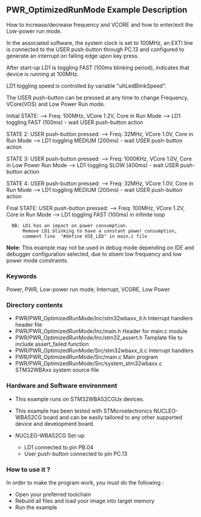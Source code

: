 ## <b>PWR_OptimizedRunMode Example Description</b>

How to increase/decrease frequency and VCORE and how to enter/exit the
Low-power run mode.

In the associated software, the system clock is set to 100MHz, an EXTI line
is connected to the USER push-button through PC.13 and configured to generate an
interrupt on falling edge upon key press.

After start-up LD1 is toggling FAST (100ms blinking period), indicates that device
is running at 100MHz.

LD1 toggling speed is controlled by variable "uhLedBlinkSpeed".

The USER push-button can be pressed at any time to change Frequency, VCore(VOS)
and Low Power Run mode.

Initial STATE:
--> Freq: 100MHz, VCore 1.2V, Core in Run Mode
--> LD1 toggling FAST (100ms)   - wait USER push-button action

STATE 2:
USER push-button pressed:
--> Freq: 32MHz, VCore 1.0V, Core in Run Mode
--> LD1 toggling MEDIUM (200ms) - wait USER push-button action

STATE 3:
USER push-button pressed:
--> Freq:  1000KHz, VCore 1.0V, Core in Low Power Run Mode
--> LD1 toggling SLOW (400ms)   - wait USER push-button action

STATE 4:
USER push-button pressed:
--> Freq: 32MHz, VCore 1.0V, Core in Run Mode
--> LD1 toggling MEDIUM (200ms) - wait USER push-button action

Final STATE:
USER push-button pressed:
--> Freq: 100MHz, VCore 1.2V, Core in Run Mode
--> LD1 toggling FAST (100ms) in infinite loop


      NB: LD1 has an impact on power consumption.
          Remove LD1 blinking to have a constant power consumption,
          comment line  "#define USE_LED" in main.c file

**Note:** This example may not be used in debug mode depending on IDE and debugger
          configuration selected, due to stsem low frequency and low power mode
          constraints.

### <b>Keywords</b>

Power, PWR, Low-power run mode, Interrupt, VCORE, Low Power

### <b>Directory contents</b>

  - PWR/PWR_OptimizedRunMode/Inc/stm32wbaxx_it.h         Interrupt handlers header file
  - PWR/PWR_OptimizedRunMode/Inc/main.h                  Header for main.c module
  - PWR/PWR_OptimizedRunMode/Inc/stm32_assert.h          Template file to include assert_failed function
  - PWR/PWR_OptimizedRunMode/Src/stm32wbaxx_it.c         Interrupt handlers
  - PWR/PWR_OptimizedRunMode/Src/main.c                  Main program
  - PWR/PWR_OptimizedRunMode/Src/system_stm32wbaxx.c     STM32WBAxx system source file


### <b>Hardware and Software environment</b>
  - This example runs on STM32WBA52CGUx devices.

  - This example has been tested with STMicroelectronics NUCLEO-WBA52CG
    board and can be easily tailored to any other supported device
    and development board.

  - NUCLEO-WBA52CG Set-up
    - LD1 connected to pin PB.04
    - User push-button connected to pin PC.13

### <b>How to use it ?</b>

In order to make the program work, you must do the following :

 - Open your preferred toolchain
 - Rebuild all files and load your image into target memory
 - Run the example

